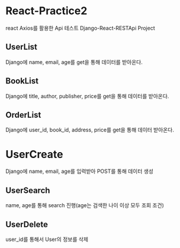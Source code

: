 # React-Practice2
react Axios를 활용한 Api 테스트
Django-React-RESTApi Project

## UserList
Django에 name, email, age를 get을 통해 데이터를 받아온다.

## BookList
Django에  title, author, publisher, price를 get을 통해 데이터를 받아온다.

## OrderList
Django에 user_id, book_id, address, price를 get을 통해 데이터 받아온다.

# UserCreate
Django에 name, email, age를 입력받아 POST를 통해 데이터 생성

## UserSearch
name, age를 통해 search 진행(age는 검색한 나이 이상 모두 조회 조건)

## UserDelete
user_id를 통해서 User의 정보를 삭제